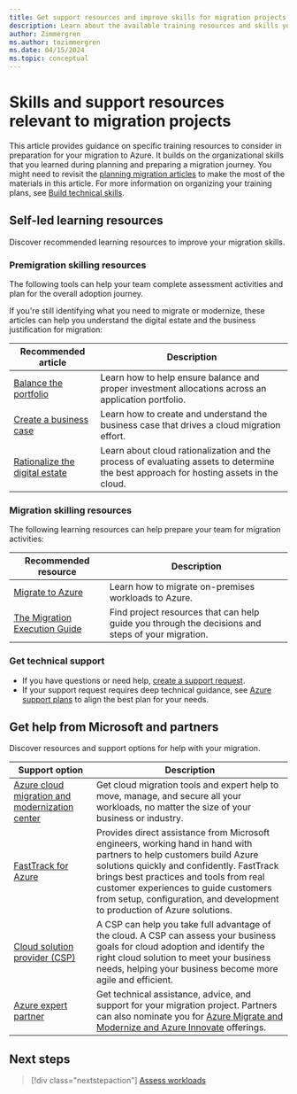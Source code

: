 ```yaml
---
title: Get support resources and improve skills for migration projects
description: Learn about the available training resources and skills you need for successful migration to Azure with the Cloud Adoption Framework.
author: Zimmergren
ms.author: tozimmergren
ms.date: 04/15/2024
ms.topic: conceptual
---
```


# Skills and support resources relevant to migration projects

This article provides guidance on specific training resources to consider in preparation for your migration to Azure. It builds on the organizational skills that you learned during planning and preparing a migration journey. You might need to revisit the [planning migration articles](../../plan/index.md) to make the most of the materials in this article. For more information on organizing your training plans, see [Build technical skills](../../organize/suggested-skills.md).

## Self-led learning resources

Discover recommended learning resources to improve your migration skills.

### Premigration skilling resources

The following tools can help your team complete assessment activities and plan for the overall adoption journey.

If you're still identifying what you need to migrate or modernize, these articles can help you understand the digital estate and the business justification for migration:

| Recommended article | Description |
| --- |--- |
| [Balance the portfolio](../../strategy/balance-the-portfolio.md) | Learn how to help ensure balance and proper investment allocations across an application portfolio. |
| [Create a business case](../../strategy/cloud-migration-business-case.md) | Learn how to create and understand the business case that drives a cloud migration effort. |
| [Rationalize the digital estate](../../digital-estate/rationalize.md) | Learn about cloud rationalization and the process of evaluating assets to determine the best approach for hosting assets in the cloud. |

### Migration skilling resources

The following learning resources can help prepare your team for migration activities:

| Recommended resource | Description |
| --- | --- |
| [Migrate to Azure](/azure/site-recovery/migrate-tutorial-on-premises-azure) | Learn how to migrate on-premises workloads to Azure. |
| [The Migration Execution Guide](https://github.com/Azure/migration) | Find project resources that can help guide you through the decisions and steps of your migration. |

### Get technical support

- If you have questions or need help, [create a support request](https://portal.azure.com/#blade/Microsoft_Azure_Support/HelpAndSupportBlade/newsupportrequest).
- If your support request requires deep technical guidance, see [Azure support plans](https://azure.microsoft.com/support/plans/) to align the best plan for your needs.

## Get help from Microsoft and partners

Discover resources and support options for help with your migration.

| Support option | Description |
| --- | --- |
| [Azure cloud migration and modernization center](https://azure.microsoft.com/solutions/migration/) | Get cloud migration tools and expert help to move, manage, and secure all your workloads, no matter the size of your business or industry. |
| [FastTrack for Azure](https://azure.microsoft.com/pricing/offers/azure-fasttrack/) | Provides direct assistance from Microsoft engineers, working hand in hand with partners to help customers build Azure solutions quickly and confidently. FastTrack brings best practices and tools from real customer experiences to guide customers from setup, configuration, and development to production of Azure solutions. |
| [Cloud solution provider (CSP)](https://partner.microsoft.com/partnership/find-a-partner) | A CSP can help you take full advantage of the cloud. A CSP can assess your business goals for cloud adoption and identify the right cloud solution to meet your business needs, helping your business become more agile and efficient. |
| [Azure expert partner](https://azure.microsoft.com/partners/) | Get technical assistance, advice, and support for your migration project. Partners can also nominate you for [Azure Migrate and Modernize and Azure Innovate](https://partner.microsoft.com/partnership/azure-offerings) offerings. |

## Next steps

> [!div class="nextstepaction"]
> [Assess workloads](../assess/index.md)
